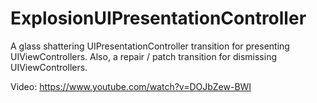 ExplosionUIPresentationController
=================================

A glass shattering UIPresentationController transition for presenting UIViewControllers. Also, a repair / patch transition for dismissing UIViewControllers.

Video: https://www.youtube.com/watch?v=DOJbZew-BWI
